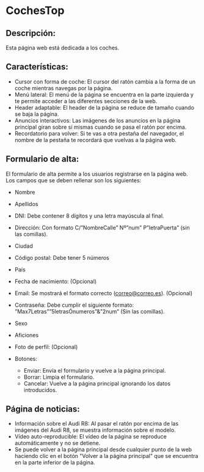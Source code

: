 # CochesTop

## Descripción:

Esta página web está dedicada a los coches.

## Características:

- Cursor con forma de coche: El cursor del ratón cambia a la forma de un coche mientras navegas por la página.
- Menú lateral: El menú de la página se encuentra en la parte izquierda y te permite acceder a las diferentes secciones de la web.
- Header adaptable: El header de la página se reduce de tamaño cuando se baja la página.
- Anuncios interactivos: Las imágenes de los anuncios en la página principal giran sobre sí mismas cuando se pasa el ratón por encima.
- Recordatorio para volver: Si te vas a otra pestaña del navegador, el nombre de la pestaña te recordará que vuelvas a la página web.
## Formulario de alta:

El formulario de alta permite a los usuarios registrarse en la página web. Los campos que se deben rellenar son los siguientes:

* Nombre
* Apellidos
* DNI: Debe contener 8 dígitos y una letra mayúscula al final.
* Dirección: Con formato C/”NombreCalle” Nº”num” P”letraPuerta” (sin las comillas).
* Ciudad
* Código postal: Debe tener 5 números
* País
* Fecha de nacimiento: (Opcional)
* Email: Se mostrará el formato correcto (correo@correo.es). (Opcional)
* Contraseña: Debe cumplir el siguiente formato: ”Max7Letras””5letrasÓnumeros”&”2num” (Sin las comillas).
* Sexo
* Aficiones
* Foto de perfil: (Opcional)
* Botones:

  * Enviar: Envía el formulario y vuelve a la página principal.
  * Borrar: Limpia el formulario.
  * Cancelar: Vuelve a la página principal ignorando los datos introducidos.

  
## Página de noticias:

- Información sobre el Audi R8: Al pasar el ratón por encima de las imágenes del Audi R8, se muestra información sobre el modelo.
- Vídeo auto-reproducible: El vídeo de la página se reproduce automáticamente y no se detiene.
- Se puede volver a la página principal desde cualquier punto de la web haciendo clic en el botón "Volver a la página principal" que se encuentra en la parte inferior de la página.
